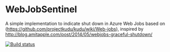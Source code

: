 # WebJobSentinel
A simple implementation to indicate shut down in Azure Web Jobs based on (https://github.com/projectkudu/kudu/wiki/Web-jobs), inspired by http://blog.amitapple.com/post/2014/05/webjobs-graceful-shutdown/


[![Build status](https://ci.appveyor.com/api/projects/status/2yi7pkowhmxq7ydu?svg=true)](https://ci.appveyor.com/project/merbla/webjobsentinel)
